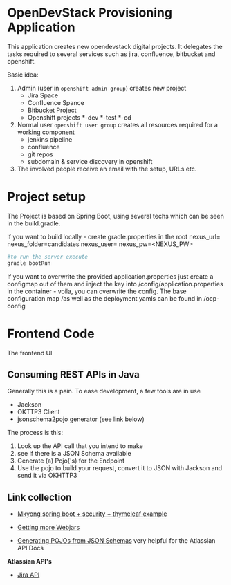 # OpenDevStack Provisioning Application

This application creates new opendevstack digital projects. It delegates the tasks required to several services such as jira, confluence, bitbucket and openshift.

Basic idea:
1. Admin (user in `openshift admin group`) creates new project
	- Jira Space
	- Confluence Spance
	- Bitbucket Project
	- Openshift projects *-dev *-test *-cd 
2. Normal user `openshift user group` creates all resources required for a working component
    - jenkins pipeline
    - confluence
    - git repos
    - subdomain & service discovery in openshift
3. The involved people receive an email with the setup, URLs etc.

# Project setup
The Project is based on Spring Boot, using several techs which can be seen in the build.gradle.

if you want to build locally - create gradle.properties in the root 
nexus_url=<NEXUS HOST>
nexus_folder=candidates
nexus_user=<NEXUS USER>
nexus_pw=<NEXUS_PW>
 
```bash
#to run the server execute
gradle bootRun
```

If you want to overwrite the provided application.properties just create a configmap out of them and 
inject the key into /config/application.properties in the container - voila, you can overwrite the config.
The base configuration map /as well as the deployment yamls can be found in /ocp-config 

# Frontend Code

The frontend UI
 
## Consuming REST APIs in Java
Generally this is a pain. To ease development, a few tools are in use
- Jackson
- OKTTP3 Client
- jsonschema2pojo generator (see link below)

The process is this: 
1. Look up the API call that you intend to make
2. see if there is a JSON Schema available
3. Generate (a) Pojo('s) for the Endpoint
4. Use the pojo to build your request, convert it to JSON with Jackson and send it via OKHTTP3
 
## Link collection

- [Mkyong spring boot + security + thymeleaf example](http://www.mkyong.com/spring-boot/spring-boot-spring-security-thymeleaf-example/)

- [Getting more Webjars](http://www.webjars.org/)

- [Generating POJOs from JSON Schemas](http://www.jsonschema2pojo.org/) very helpful for the Atlassian API Docs

**Atlassian API's**

- [Jira API](https://docs.atlassian.com/jira/REST/server/#api/2/fullJiraProject-createProject)